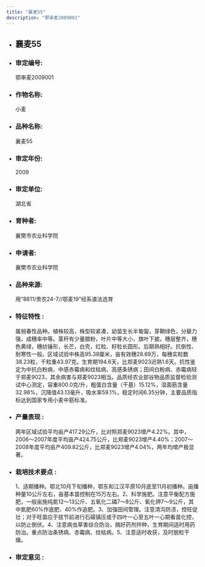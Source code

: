 ```yaml
---
title: "襄麦55"
description: "鄂审麦2009001"
---
```

* ## 襄麦55
* ###  审定编号:  
   鄂审麦2009001

*  ### 作物名称:  
   小麦

*   ###  品种名称: 
    襄麦55

*   ### 审定年份: 
    2009

*   ### 审定单位:  
    湖北省

*   ### 育种者:  
    襄樊市农业科学院

*   ### 申请者:  
    襄樊市农业科学院

*   ### 品种来源:  
    用“8811/贵农24-7//鄂麦19”经系谱法选育

*   ### 特征特性 : 
    属弱春性品种。植株较高，株型较紧凑，幼苗生长半匍匐，芽鞘绿色，分蘖力强，成穗率中等。茎秆有少量腊粉，叶片中等大小，旗叶下披。穗层整齐，穗色黄绿，穗纺锤形，长芒，白壳，红粒、籽粒长圆形。后期熟相好。抗倒性、耐寒性一般。区域试验中株高95.38厘米，亩有效穗28.69万，每穗实粒数38.23粒，千粒重43.97克。生育期194.6天，比郑麦9023迟熟1.6天。抗性鉴定为中抗白粉病、中感赤霉病和纹枯病、高感条锈病；田间白粉病、赤霉病轻于郑麦9023，其余病害与郑麦9023相当。品质经农业部谷物品质监督检验测试中心测定，容重800.0克/升，粗蛋白含量（干基）15.12%，湿面筋含量32.98%，沉降值43.13毫升，吸水率59.1%，稳定时间6.35分钟，主要品质指标达到国家专用小麦中筋标准。

*   ### 产量表现 : 
    两年区域试验平均亩产417.29公斤，比对照郑麦9023增产4.22%。其中，2006～2007年度平均亩产424.75公斤，比郑麦9023增产4.40%；2007～2008年度平均亩产409.82公斤，比郑麦9023增产4.04%，两年均增产极显著。

*   ### 栽培技术要点 : 
    1、适期播种。鄂北10月下旬播种，鄂东和江汉平原10月底至11月初播种。亩播种量10公斤左右，亩基本苗控制在15万左右。2、科学施肥。注意平衡配方施肥，一般亩施纯氮12～13公斤、五氧化二磷7～8公斤、氧化钾7～9公斤，其中氮肥60%作底肥、40%作追肥。3、加强田间管理。注意清沟防渍，控旺促壮；对于旺苗应于拔节前进行石磙镇压或于四叶一心至五叶一心期看苗化控，以防止倒伏。4、注意病虫草害综合防治，搞好药剂拌种，生育期间适时用药防治。重点防治条锈病、赤霉病、纹枯病。5、注意适时收获，及时脱粒干燥。

*   ### 审定意见 : 
    
